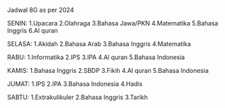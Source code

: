 Jadwal 8G as per 2024

SENIN:
1.Upacara
2.Olahraga
3.Bahasa Jawa/PKN
4.Matematika
5.Bahasa Inggris
6.Al quran

SELASA:
1.Akidah
2.Bahasa Arab
3.Bahasa Inggris
4.Matematika

RABU:
1.Informatika
2.IPS
3.IPA
4.Al quran
5.Bahasa Indonesia

KAMIS:
1.Bahasa Inggris
2.SBDP
3.Fikih
4.Al quran
5.Bahasa Indonesia

JUMAT:
1.IPS
2.IPA
3.Bahasa Indonesia
4.Hadis

SABTU:
1.Extrakulikuler
2.Bahasa Inggris
3.Tarikh
